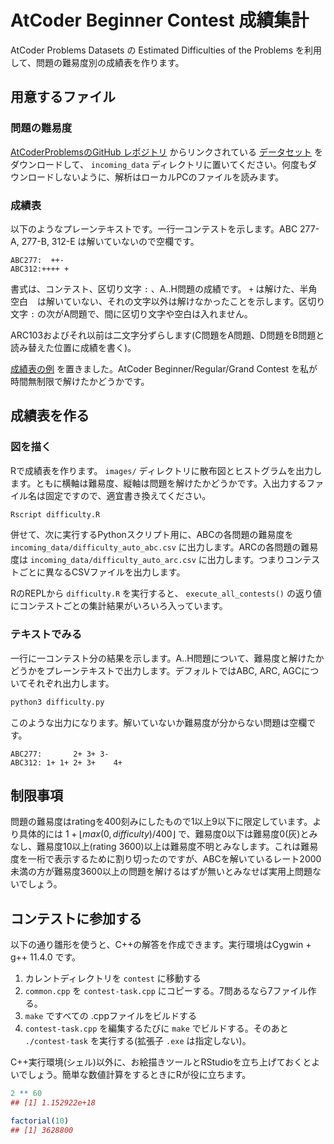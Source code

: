 # AtCoder Beginner Contest 成績集計

AtCoder Problems Datasets の Estimated Difficulties of the Problems を利用して、問題の難易度別の成績表を作ります。

## 用意するファイル

### 問題の難易度

[AtCoderProblemsのGitHub レポジトリ](https://github.com/kenkoooo/AtCoderProblems/blob/master/doc/api.md) からリンクされている [データセット](https://kenkoooo.com/atcoder/resources/problem-models.json) をダウンロードして、 `incoming_data` ディレクトリに置いてください。何度もダウンロードしないように、解析はローカルPCのファイルを読みます。

### 成績表

以下のようなプレーンテキストです。一行一コンテストを示します。ABC 277-A, 277-B, 312-E は解いていないので空欄です。

```
ABC277:  ++-
ABC312:++++ +
```

書式は、コンテスト、区切り文字 `:` 、A..H問題の成績です。 `+` は解けた、半角空白 ` ` は解いていない、それの文字以外は解けなかったことを示します。区切り文字 `:` の次がA問題で、間に区切り文字や空白は入れません。

ARC103およびそれ以前は二文字分ずらします(C問題をA問題、D問題をB問題と読み替えた位置に成績を書く)。

[成績表の例](results/results.txt) を置きました。AtCoder Beginner/Regular/Grand Contest を私が時間無制限で解けたかどうかです。

## 成績表を作る

### 図を描く

Rで成績表を作ります。 `images/` ディレクトリに散布図とヒストグラムを出力します。ともに横軸は難易度、縦軸は問題を解けたかどうかです。入出力するファイル名は固定ですので、適宜書き換えてください。

```bash
Rscript difficulty.R
```

併せて、次に実行するPythonスクリプト用に、ABCの各問題の難易度を `incoming_data/difficulty_auto_abc.csv` に出力します。ARCの各問題の難易度は `incoming_data/difficulty_auto_arc.csv` に出力します。つまりコンテストごとに異なるCSVファイルを出力します。

RのREPLから `difficulty.R` を実行すると、 `execute_all_contests()` の返り値にコンテストごとの集計結果がいろいろ入っています。

### テキストでみる

一行に一コンテスト分の結果を示します。A..H問題について、難易度と解けたかどうかをプレーンテキストで出力します。デフォルトではABC, ARC, AGCについてそれぞれ出力します。

```bash
python3 difficulty.py
```

このような出力になります。解いていないか難易度が分からない問題は空欄です。

```
ABC277:       2+ 3+ 3-
ABC312: 1+ 1+ 2+ 3+    4+
```

## 制限事項

問題の難易度はratingを400刻みにしたもので1以上9以下に限定しています。より具体的には $1 + \lfloor max(0, difficulty) / 400 \rfloor$ で、難易度0以下は難易度0(灰)とみなし、難易度10以上(rating 3600)以上は難易度不明とみなします。これは難易度を一桁で表示するために割り切ったのですが、ABCを解いているレート2000未満の方が難易度3600以上の問題を解けるはずが無いとみなせば実用上問題ないでしょう。

## コンテストに参加する

以下の通り雛形を使うと、C++の解答を作成できます。実行環境はCygwin + g++ 11.4.0 です。

1. カレントディレクトリを `contest` に移動する
1. `common.cpp` を `contest-task.cpp` にコピーする。7問あるなら7ファイル作る。
1. `make` ですべての .cppファイルをビルドする
1. `contest-task.cpp` を編集するたびに `make` でビルドする。そのあと `./contest-task` を実行する(拡張子 `.exe` は指定しない)。

C++実行環境(シェル)以外に、お絵描きツールとRStudioを立ち上げておくとよいでしょう。簡単な数値計算をするときにRが役に立ちます。

```r
2 ** 60
## [1] 1.152922e+18

factorial(10)
## [1] 3628800
```
